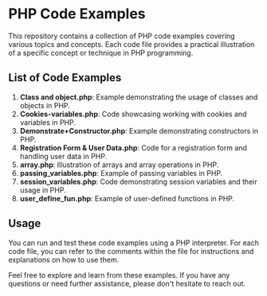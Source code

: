 # PHP Code Examples

This repository contains a collection of PHP code examples covering various topics and concepts. Each code file provides a practical illustration of a specific concept or technique in PHP programming.

## List of Code Examples

1. **Class and object.php**: Example demonstrating the usage of classes and objects in PHP.
2. **Cookies-variables.php**: Code showcasing working with cookies and variables in PHP.
3. **Demonstrate+Constructor.php**: Example demonstrating constructors in PHP.
4. **Registration Form & User Data.php**: Code for a registration form and handling user data in PHP.
5. **array.php**: Illustration of arrays and array operations in PHP.
6. **passing_variables.php**: Example of passing variables in PHP.
7. **session_variables.php**: Code demonstrating session variables and their usage in PHP.
8. **user_define_fun.php**: Example of user-defined functions in PHP.

## Usage

You can run and test these code examples using a PHP interpreter. For each code file, you can refer to the comments within the file for instructions and explanations on how to use them.

Feel free to explore and learn from these examples. If you have any questions or need further assistance, please don't hesitate to reach out.


